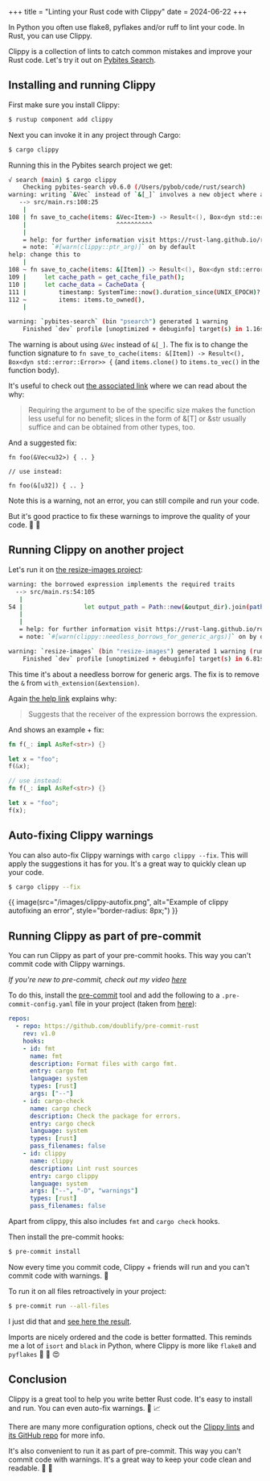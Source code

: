 +++
title = "Linting your Rust code with Clippy"
date = 2024-06-22
+++

In Python you often use flake8, pyflakes and/or ruff to lint your code. In Rust, you can use Clippy.

Clippy is a collection of lints to catch common mistakes and improve your Rust code. Let's try it out on [Pybites Search](/pybites-search-in-rust).

## Installing and running Clippy

First make sure you install Clippy:

```bash
$ rustup component add clippy
```

Next you can invoke it in any project through Cargo:

```bash
$ cargo clippy
```

Running this in the Pybites search project we get:

```bash
√ search (main) $ cargo clippy
    Checking pybites-search v0.6.0 (/Users/pybob/code/rust/search)
warning: writing `&Vec` instead of `&[_]` involves a new object where a slice will do
   --> src/main.rs:108:25
    |
108 | fn save_to_cache(items: &Vec<Item>) -> Result<(), Box<dyn std::error::Error>> {
    |                         ^^^^^^^^^^
    |
    = help: for further information visit https://rust-lang.github.io/rust-clippy/master/index.html#ptr_arg
    = note: `#[warn(clippy::ptr_arg)]` on by default
help: change this to
    |
108 ~ fn save_to_cache(items: &[Item]) -> Result<(), Box<dyn std::error::Error>> {
109 |     let cache_path = get_cache_file_path();
110 |     let cache_data = CacheData {
111 |         timestamp: SystemTime::now().duration_since(UNIX_EPOCH)?.as_secs(),
112 ~         items: items.to_owned(),
    |

warning: `pybites-search` (bin "psearch") generated 1 warning
    Finished `dev` profile [unoptimized + debuginfo] target(s) in 1.16s
```

The warning is about using `&Vec` instead of `&[_]`. The fix is to change the function signature to `fn save_to_cache(items: &[Item]) -> Result<(), Box<dyn std::error::Error>> {` (and `items.clone()` to `items.to_vec()` in the function body).

It's useful to check out [the associated link](https://rust-lang.github.io/rust-clippy/master/index.html#/ptr_arg) where we can read about the why:

> Requiring the argument to be of the specific size makes the function less useful for no benefit; slices in the form of &[T] or &str usually suffice and can be obtained from other types, too.

And a suggested fix:

```
fn foo(&Vec<u32>) { .. }

// use instead:

fn foo(&[u32]) { .. }
```

Note this is a warning, not an error, you can still compile and run your code.

But it's good practice to fix these warnings to improve the quality of your code. 🦀 🧹

## Running Clippy on another project

Let's run it on [the resize-images project](/resizing-images):

```bash
warning: the borrowed expression implements the required traits
  --> src/main.rs:54:105
   |
54 |                 let output_path = Path::new(&output_dir).join(path.file_stem().unwrap()).with_extension(&extension);
   |                                                                                                         ^^^^^^^^^^ help: change this to: `extension`
   |
   = help: for further information visit https://rust-lang.github.io/rust-clippy/master/index.html#needless_borrows_for_generic_args
   = note: `#[warn(clippy::needless_borrows_for_generic_args)]` on by default

warning: `resize-images` (bin "resize-images") generated 1 warning (run `cargo clippy --fix --bin "resize-images"` to apply 1 suggestion)
    Finished `dev` profile [unoptimized + debuginfo] target(s) in 6.81s
```

This time it's about a needless borrow for generic args. The fix is to remove the `&` from `with_extension(&extension)`.

Again [the help link](https://rust-lang.github.io/rust-clippy/master/index.html#/needless_borrows_for_generic_args) explains why:

> Suggests that the receiver of the expression borrows the expression.

And shows an example + fix:

```rust
fn f(_: impl AsRef<str>) {}

let x = "foo";
f(&x);

// use instead:
fn f(_: impl AsRef<str>) {}

let x = "foo";
f(x);
```

## Auto-fixing Clippy warnings

You can also auto-fix Clippy warnings with `cargo clippy --fix`. This will apply the suggestions it has for you. It's a great way to quickly clean up your code.

```bash
$ cargo clippy --fix
```

{{ image(src="/images/clippy-autofix.png", alt="Example of clippy autofixing an error", style="border-radius: 8px;") }}

## Running Clippy as part of pre-commit

You can run Clippy as part of your pre-commit hooks. This way you can't commit code with Clippy warnings.

_If you're new to pre-commit, check out my video [here](https://www.youtube.com/watch?v=XFyLzr5Ehf0)_

To do this, install the [pre-commit](https://pre-commit.com/) tool and add the following to a `.pre-commit-config.yaml` file in your project (taken from [here](https://raw.githubusercontent.com/doublify/pre-commit-rust/master/.pre-commit-hooks.yaml)):

```yaml
repos:
  - repo: https://github.com/doublify/pre-commit-rust
    rev: v1.0
    hooks:
    - id: fmt
      name: fmt
      description: Format files with cargo fmt.
      entry: cargo fmt
      language: system
      types: [rust]
      args: ["--"]
    - id: cargo-check
      name: cargo check
      description: Check the package for errors.
      entry: cargo check
      language: system
      types: [rust]
      pass_filenames: false
    - id: clippy
      name: clippy
      description: Lint rust sources
      entry: cargo clippy
      language: system
      args: ["--", "-D", "warnings"]
      types: [rust]
      pass_filenames: false
```

Apart from clippy, this also includes `fmt` and `cargo check` hooks.

Then install the pre-commit hooks:

```bash
$ pre-commit install
```

Now every time you commit code, Clippy + friends will run and you can't commit code with warnings. 🚫

To run it on all files retroactively in your project:

```bash
$ pre-commit run --all-files
```

I just did that and [see here the result](https://github.com/bbelderbos/pybites-search/commit/96193766a101dd592fabe0d959167c21e6f9cec5).

Imports are nicely ordered and the code is better formatted. This reminds me a lot of `isort` and `black` in Python, where Clippy is more like `flake8` and `pyflakes` 🦀 🐍 😍

## Conclusion

Clippy is a great tool to help you write better Rust code. It's easy to install and run. You can even auto-fix warnings. 💪 📈

There are many more configuration options, check out the [Clippy lints](https://rust-lang.github.io/rust-clippy/master/index.html) and [its GitHub repo](https://github.com/rust-lang/rust-clippy) for more info.

It's also convenient to run it as part of pre-commit. This way you can't commit code with warnings. It's a great way to keep your code clean and readable. 🦀 🧹
